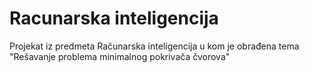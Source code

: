 # Racunarska inteligencija
Projekat iz predmeta Računarska inteligencija u kom je obrađena tema "Rešavanje problema minimalnog pokrivača čvorova"
